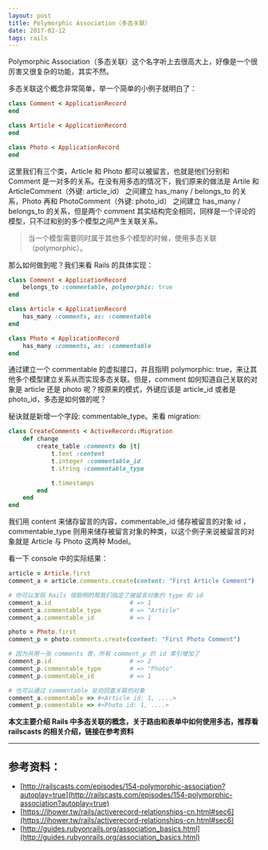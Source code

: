 ```yaml
---
layout: post
title: Polymorphic Association（多态关联）
date: 2017-02-12
tags: rails
---
```


Polymorphic Association（多态关联）这个名字听上去很高大上，好像是一个很厉害又很复杂的功能，其实不然。

多态关联这个概念非常简单，举一个简单的小例子就明白了：

```ruby
class Comment < ApplicationRecord
end

class Article < ApplicationRecord
end

class Photo < ApplicationRecord
end

```
这里我们有三个类，Article 和 Photo 都可以被留言，也就是他们分别和 Comment 是一对多的关系。在没有用多态的情况下，我们原来的做法是 Artile 和 ArticleComment（外键: article_id） 之间建立 has_many / belongs_to 的关系，Photo 再和 PhotoComment（外键: photo_id） 之间建立 has_many / belongs_to 的关系，但是两个 comment 其实结构完全相同，同样是一个评论的模型，只不过和别的多个模型之间产生关联关系。

> 当一个模型需要同时属于其他多个模型的时候，使用多态关联（polymorphic）。

那么如何做到呢？我们来看 Rails 的具体实现：

```ruby
class Comment < ApplicationRecord
    belongs_to :commentable, polymorphic: true
end

class Article < ApplicationRecord
    has_many :comments, as: :commentable
end

class Photo < ApplicationRecord
    has_many :comments, as: :commentable
end
```
通过建立一个 commentable 的虚拟接口，并且指明 polymorphic: true，来让其他多个模型建立关系从而实现多态关联。但是，comment 如何知道自己关联的对象是 article 还是 photo 呢？按原来的模式，外键应该是 article_id 或者是 photo_id，多态是如何做的呢？

秘诀就是新增一个字段: commentable_type。来看 migration:

```ruby
class CreateComments < ActiveRecord::Migration
    def change
        create_table :comments do |t|
            t.text :content
            t.integer :commentable_id
            t.string :commentable_type

            t.timestamps
        end
    end
end
```
我们用 content 来储存留言的内容，commentable_id 储存被留言的对象 id ，commentable_type 则用来储存被留言对象的种类，以这个例子来说被留言的对象就是 Article 与 Photo 这两种 Model。

看一下 console 中的实际结果：

```ruby
article = Article.first
comment_a = article.comments.create(content: "First Article Comment")

# 你可以发现 Rails 很聪明的帮我们指定了被留言对象的 type 和 id
comment_a.id                      # => 1
comment_a.commentable_type        # => "Article"
comment_a.commentable_id          # => 1

photo = Photo.first
comment_p = photo.comments.create(content: "First Photo Comment")

# 因为共用一张 comments 表，所有 comment_p 的 id 索引增加了
comment_p.id                      # => 2
comment_p.commentable_type        # => "Photo"
comment_p.commentable_id          # => 1

# 也可以通过 commentable 反向回查关联的对象
comment_a.commentable => #<Article id: 1, ....>
comment_p.commentable => #<Photo id: 1, ....>
```

**本文主要介绍 Rails 中多态关联的概念，关于路由和表单中如何使用多态，推荐看 railscasts 的相关介绍，链接在参考资料**

---

## 参考资料：

* [http://railscasts.com/episodes/154-polymorphic-association?autoplay=true](http://railscasts.com/episodes/154-polymorphic-association?autoplay=true)
* [https://ihower.tw/rails/activerecord-relationships-cn.html#sec6](https://ihower.tw/rails/activerecord-relationships-cn.html#sec6)
* [http://guides.rubyonrails.org/association_basics.html](http://guides.rubyonrails.org/association_basics.html)

